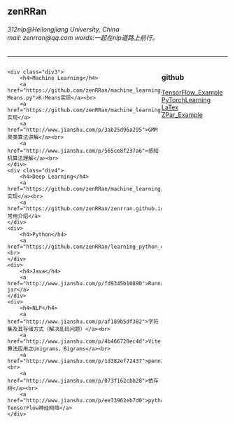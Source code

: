 <h2>zenRRan</h2>
<h6>
	312nlp@Heilongjiang University, China<br>
	mail: zenrran@qq.com
	words:一起在nlp道路上前行。
</h6>
<hr>
<style type="text/css">
div{display: inline;}
.div1{float: left; width: 70%;}
.div2{float: left; width: 30%;}
</style>
<div class="div1">
	
	<div class="div3">
		<h4>Machine Learning</h4>
		<a href="https://github.com/zenRRan/machine_learning/blob/master/Cluster/K-Means.py">K-Means实现</a><br>
		<a href="https://github.com/zenRRan/machine_learning/blob/master/Cluster/GMM.py">GMM实现</a>
		<a href="http://www.jianshu.com/p/3ab25d96a295">GMM聚类算法讲解</a><br>
		<a href="http://www.jianshu.com/p/565ce8f237a6">感知机算法理解</a><br>
	</div>
	<div class="div4">
		<h4>Deep Learning</h4>
		<a href="https://github.com/zenRRan/machine_learning/blob/master/Deeping%20Learning/RNN/LSTM/LSTM.py">LSTM实现</a><br>
		<a href="https://github.com/zenRRan/zenrran.github.io/blob/master/nn/activation_function.md">activation_function常用介绍</a>
	</div>
	<div>
		<h4>Python</h4>
		<a href="https://github.com/zenRRan/learning_python_example">learning_python</a><br>
	</div>
	<div>
		<h4>Java</h4>
		<a href="http://www.jianshu.com/p/fd9345b10890">Runnable jar</a>
	</div>
	<div>
		<h4>NLP</h4>
		<a href="http://www.jianshu.com/p/af189b5df382">字符集及其存储方式（解决乱码问题）</a><br>
		<a href="http://www.jianshu.com/p/4b466728ec4d">Viterbi 算法应用之Unigrams，Bigrams</a><br>
		<a href="http://www.jianshu.com/p/1d382ef72437">penn2malt</a><br>
		<a href="http://www.jianshu.com/p/073f162cbb28">依存树</a><br>
		<a href="http://www.jianshu.com/p/ee73962eb7d0">python TensorFlow神经网络</a>
	</div>
</div>
<div class="div2">
	<h3>github</h3>
	<a href="https://github.com/zenRRan/tf_example">TensorFlow_Example</a><br>
	<a href="https://github.com/zenRRan/PyTorchLearning">PyTorchLearning</a><br>
	<a href="https://github.com/zenRRan/zenrran.github.io/tree/master/LaTex">LaTex</a><br>
	<a href="https://github.com/zenRRan/ZPar_Example">ZPar_Example</a><br>
</div>